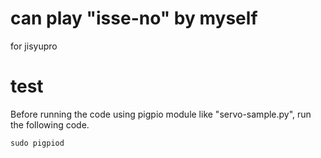 can play "isse-no" by myself
====
for jisyupro

# test
Before running the code using pigpio module like "servo-sample.py", run the following code.

`sudo pigpiod`